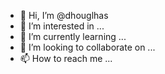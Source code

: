 - 👋 Hi, I’m @dhouglhas
- 👀 I’m interested in ...
- 🌱 I’m currently learning ...
- 💞️ I’m looking to collaborate on ...
- 📫 How to reach me ...

<!---
dhouglhas/dhouglhas is a ✨ special ✨ repository because its `README.md` (this file) appears on your GitHub profile.
You can click the Preview link to take a look at your changes.
--->
